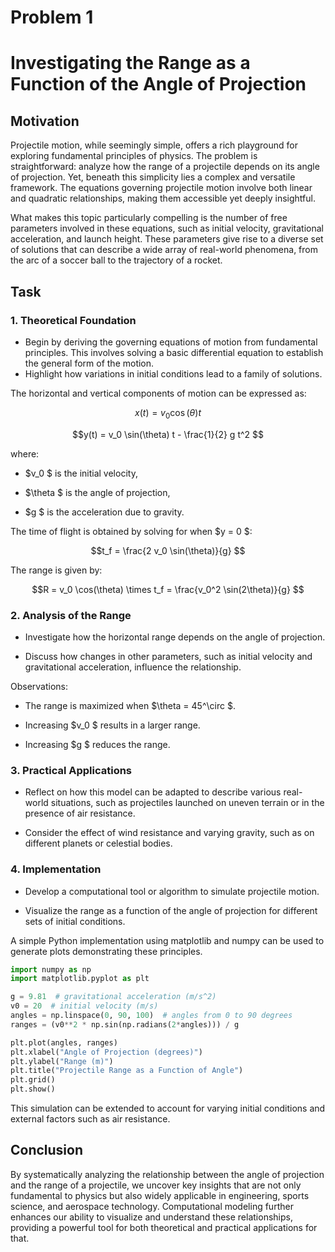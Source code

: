 # Problem 1

# Investigating the Range as a Function of the Angle of Projection



## Motivation


Projectile motion, while seemingly simple, offers a rich playground for exploring fundamental principles of physics. The problem is straightforward: analyze how the range of a projectile depends on its angle of projection. Yet, beneath this simplicity lies a complex and versatile framework. The equations governing projectile motion involve both linear and quadratic relationships, making them accessible yet deeply insightful.

What makes this topic particularly compelling is the number of free parameters involved in these equations, such as initial velocity, gravitational acceleration, and launch height. These parameters give rise to a diverse set of solutions that can describe a wide array of real-world phenomena, from the arc of a soccer ball to the trajectory of a rocket.

## Task

### 1. Theoretical Foundation


- Begin by deriving the governing equations of motion from fundamental principles. This involves solving a basic differential equation to establish the general form of the motion.
- Highlight how variations in initial conditions lead to a family of solutions.

The horizontal and vertical components of motion can be expressed as:

$$x(t) = v_0 \cos(\theta) t $$


$$y(t) = v_0 \sin(\theta) t - \frac{1}{2} g t^2 $$

where:
- $v_0 $ is the initial velocity,

- $\theta $ is the angle of projection,

- $g $ is the acceleration due to gravity.


The time of flight is obtained by solving for when $y = 0 $:

$$t_f = \frac{2 v_0 \sin(\theta)}{g} $$


The range is given by:

$$R = v_0 \cos(\theta) \times t_f = \frac{v_0^2 \sin(2\theta)}{g} $$



### 2. Analysis of the Range


- Investigate how the horizontal range depends on the angle of projection.


- Discuss how changes in other parameters, such as initial velocity and gravitational acceleration, influence the relationship.


Observations:

- The range is maximized when $\theta = 45^\circ $.

- Increasing $v_0 $ results in a larger range.

- Increasing $g $ reduces the range.


### 3. Practical Applications


- Reflect on how this model can be adapted to describe various real-world situations, such as projectiles launched on uneven terrain or in the presence of air resistance.

- Consider the effect of wind resistance and varying gravity, such as on different planets or celestial bodies.



### 4. Implementation


- Develop a computational tool or algorithm to simulate projectile motion.

- Visualize the range as a function of the angle of projection for different sets of initial conditions.


A simple Python implementation using matplotlib and numpy can be used to generate plots demonstrating these principles.

```python
import numpy as np
import matplotlib.pyplot as plt

g = 9.81  # gravitational acceleration (m/s^2)
v0 = 20  # initial velocity (m/s)
angles = np.linspace(0, 90, 100)  # angles from 0 to 90 degrees
ranges = (v0**2 * np.sin(np.radians(2*angles))) / g

plt.plot(angles, ranges)
plt.xlabel("Angle of Projection (degrees)")
plt.ylabel("Range (m)")
plt.title("Projectile Range as a Function of Angle")
plt.grid()
plt.show()
```

This simulation can be extended to account for varying initial conditions and external factors such as air resistance.

## Conclusion
By systematically analyzing the relationship between the angle of projection and the range of a projectile, we uncover key insights that are not only fundamental to physics but also widely applicable in engineering, sports science, and aerospace technology. Computational modeling further enhances our ability to visualize and understand these relationships, providing a powerful tool for both theoretical and practical applications for that.



